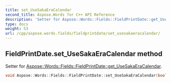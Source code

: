 ```yaml
---
title: set_UseSakaEraCalendar
second_title: Aspose.Words for C++ API Reference
description: 'Setter for Aspose::Words::Fields::FieldPrintDate::get_UseSakaEraCalendar.'
type: docs
weight: 53
url: /cpp/aspose.words.fields/fieldprintdate/set_usesakaeracalendar/
---
```

## FieldPrintDate.set_UseSakaEraCalendar method


Setter for [Aspose::Words::Fields::FieldPrintDate::get_UseSakaEraCalendar](../get_usesakaeracalendar/).

```cpp
void Aspose::Words::Fields::FieldPrintDate::set_UseSakaEraCalendar(bool value)
```

